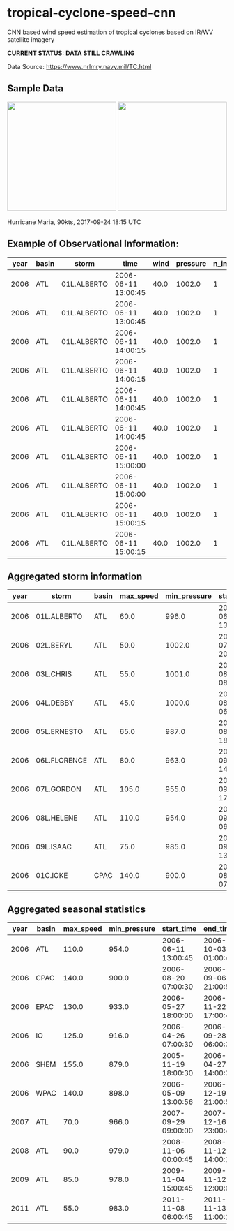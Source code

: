 # tropical-cyclone-speed-cnn
CNN based wind speed estimation of tropical cyclones based on IR/WV satellite imagery


**CURRENT STATUS: DATA STILL CRAWLING**

Data Source: https://www.nrlmry.navy.mil/TC.html

## Sample Data 

<img src="https://www.nrlmry.navy.mil/tcdat/tc17/ATL/15L.MARIA/ir/geo/1km/20170924.1815.goes13.x.ir1km.15LMARIA.90kts-943mb-291N-730W.100pc.jpg" style="width:250px;" />
<img src="https://www.nrlmry.navy.mil/tcdat/tc17/ATL/15L.MARIA/vapor/geo/1km/20170924.1815.goes13.x.wv1km.15LMARIA.90kts-943mb-291N-730W.100pc.jpg" style="width:250px;" />

Hurricane Maria, 90kts, 2017-09-24 18:15 UTC

## Example of Observational Information:

year|basin|storm|time|wind|pressure|n_images
---|---|---|---|---|---|---
2006|ATL|01L.ALBERTO|2006-06-11 13:00:45|40.0|1002.0|1
2006|ATL|01L.ALBERTO|2006-06-11 13:00:45|40.0|1002.0|1
2006|ATL|01L.ALBERTO|2006-06-11 14:00:15|40.0|1002.0|1
2006|ATL|01L.ALBERTO|2006-06-11 14:00:15|40.0|1002.0|1
2006|ATL|01L.ALBERTO|2006-06-11 14:00:45|40.0|1002.0|1
2006|ATL|01L.ALBERTO|2006-06-11 14:00:45|40.0|1002.0|1
2006|ATL|01L.ALBERTO|2006-06-11 15:00:00|40.0|1002.0|1
2006|ATL|01L.ALBERTO|2006-06-11 15:00:00|40.0|1002.0|1
2006|ATL|01L.ALBERTO|2006-06-11 15:00:15|40.0|1002.0|1
2006|ATL|01L.ALBERTO|2006-06-11 15:00:15|40.0|1002.0|1

## Aggregated storm information

year|storm|basin|max_speed|min_pressure|start_time|end_time|n_images
---|---|---|---|---|---|---|---
2006|01L.ALBERTO|ATL|60.0|996.0|2006-06-11 13:00:45|2006-06-15 21:00:45|464
2006|02L.BERYL|ATL|50.0|1002.0|2006-07-18 20:00:45|2006-07-21 20:00:15|272
2006|03L.CHRIS|ATL|55.0|1001.0|2006-08-01 08:00:45|2006-08-06 22:00:15|525
2006|04L.DEBBY|ATL|45.0|1000.0|2006-08-23 06:00:00|2006-08-28 02:00:30|877
2006|05L.ERNESTO|ATL|65.0|987.0|2006-08-25 18:00:45|2006-09-01 19:00:45|596
2006|06L.FLORENCE|ATL|80.0|963.0|2006-09-05 14:00:30|2006-09-18 04:00:00|1308
2006|07L.GORDON|ATL|105.0|955.0|2006-09-11 17:00:45|2006-09-21 02:00:00|937
2006|08L.HELENE|ATL|110.0|954.0|2006-09-14 06:00:30|2006-09-26 23:00:30|1505
2006|09L.ISAAC|ATL|75.0|985.0|2006-09-28 13:00:15|2006-10-03 01:00:45|355
2006|01C.IOKE|CPAC|140.0|900.0|2006-08-20 07:00:30|2006-09-06 21:00:56|2194


## Aggregated seasonal statistics

year|basin|max_speed|min_pressure|start_time|end_time|n_images
---|---|---|---|---|---|---
2006|ATL|110.0|954.0|2006-06-11 13:00:45|2006-10-03 01:00:45|6839
2006|CPAC|140.0|900.0|2006-08-20 07:00:30|2006-09-06 21:00:56|2194
2006|EPAC|130.0|933.0|2006-05-27 18:00:00|2006-11-22 17:00:45|14143
2006|IO|125.0|916.0|2006-04-26 07:00:30|2006-09-28 06:00:30|1113
2006|SHEM|155.0|879.0|2005-11-19 18:00:30|2006-04-27 14:00:30|7146
2006|WPAC|140.0|898.0|2006-05-09 13:00:56|2006-12-19 21:00:56|16029
2007|ATL|70.0|966.0|2007-09-29 09:00:00|2007-12-16 23:00:45|1331
2008|ATL|90.0|979.0|2008-11-06 00:00:45|2008-11-12 14:00:15|432
2009|ATL|85.0|978.0|2009-11-04 15:00:45|2009-11-12 12:00:00|872
2011|ATL|55.0|983.0|2011-11-08 06:00:45|2011-11-13 11:00:15|1178
